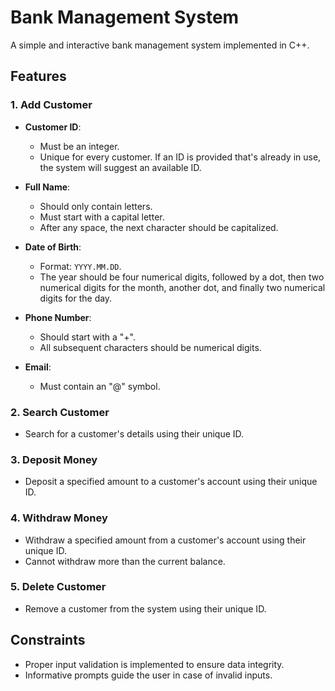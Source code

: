 # Bank Management System

A simple and interactive bank management system implemented in C++.

## Features

### 1. **Add Customer**
- **Customer ID**: 
  - Must be an integer.
  - Unique for every customer. If an ID is provided that's already in use, the system will suggest an available ID.
  
- **Full Name**:
  - Should only contain letters.
  - Must start with a capital letter.
  - After any space, the next character should be capitalized.

- **Date of Birth**:
  - Format: `YYYY.MM.DD`.
  - The year should be four numerical digits, followed by a dot, then two numerical digits for the month, another dot, and finally two numerical digits for the day.

- **Phone Number**:
  - Should start with a "+".
  - All subsequent characters should be numerical digits.

- **Email**:
  - Must contain an "@" symbol.

### 2. **Search Customer**
- Search for a customer's details using their unique ID.

### 3. **Deposit Money**
- Deposit a specified amount to a customer's account using their unique ID.

### 4. **Withdraw Money**
- Withdraw a specified amount from a customer's account using their unique ID.
- Cannot withdraw more than the current balance.

### 5. **Delete Customer**
- Remove a customer from the system using their unique ID.

## Constraints
- Proper input validation is implemented to ensure data integrity.
- Informative prompts guide the user in case of invalid inputs.

